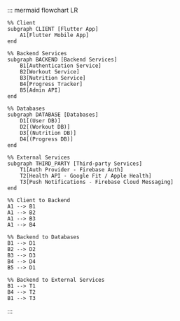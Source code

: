 ::: mermaid
flowchart LR

    %% Client
    subgraph CLIENT [Flutter App]
        A1[Flutter Mobile App]
    end

    %% Backend Services
    subgraph BACKEND [Backend Services]
        B1[Authentication Service]
        B2[Workout Service]
        B3[Nutrition Service]
        B4[Progress Tracker]
        B5[Admin API]
    end

    %% Databases
    subgraph DATABASE [Databases]
        D1[(User DB)]
        D2[(Workout DB)]
        D3[(Nutrition DB)]
        D4[(Progress DB)]
    end

    %% External Services
    subgraph THIRD_PARTY [Third-party Services]
        T1[Auth Provider - Firebase Auth]
        T2[Health API - Google Fit / Apple Health]
        T3[Push Notifications - Firebase Cloud Messaging]
    end

    %% Client to Backend
    A1 --> B1
    A1 --> B2
    A1 --> B3
    A1 --> B4

    %% Backend to Databases
    B1 --> D1
    B2 --> D2
    B3 --> D3
    B4 --> D4
    B5 --> D1

    %% Backend to External Services
    B1 --> T1
    B4 --> T2
    B1 --> T3
:::
